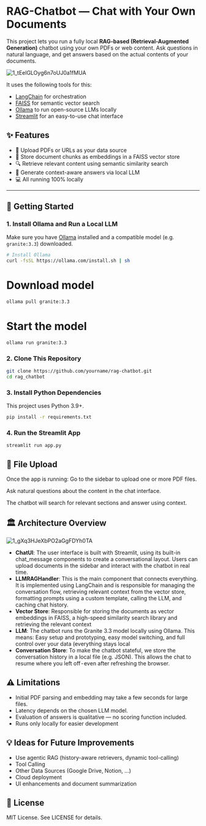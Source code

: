 # RAG-Chatbot — Chat with Your Own Documents


This project lets you run a fully local **RAG-based (Retrieval-Augmented Generation)** chatbot using your own PDFs or web content. Ask questions in natural language, and get answers based on the actual contents of your documents.

![1_tEelGLOyg6n7oUJ0a1fMUA](https://github.com/user-attachments/assets/ec00a9d7-53f7-4c52-b51c-0c565f92521c)

It uses the following tools for this:
- [LangChain](https://www.langchain.com/) for orchestration
- [FAISS](https://github.com/facebookresearch/faiss) for semantic vector search
- [Ollama](https://ollama.com) to run open-source LLMs locally
- [Streamlit](https://streamlit.io) for an easy-to-use chat interface

## ✨ Features

- 📄 Upload PDFs or URLs as your data source
- 🧠 Store document chunks as embeddings in a FAISS vector store
- 🔍 Retrieve relevant content using semantic similarity search
- 💬 Generate context-aware answers via local LLM
- 💻 All running 100% locally

---

## 🚀 Getting Started

### 1. Install Ollama and Run a Local LLM

Make sure you have [Ollama](https://ollama.com) installed and a compatible model (e.g. `granite:3.3`) downloaded.

```bash
# Install Ollama
curl -fsSL https://ollama.com/install.sh | sh
```

# Download model
```bash
ollama pull granite:3.3
```

# Start the model
```bash 
ollama run granite:3.3
```

### 2. Clone This Repository
```bash
git clone https://github.com/yourname/rag-chatbot.git
cd rag_chatbot
```

### 3. Install Python Dependencies

This project uses Python 3.9+.

```bash
pip install -r requirements.txt
```

### 4. Run the Streamlit App
```streamlit run app.py```

## 📂 File Upload
Once the app is running: Go to the sidebar to upload one or more PDF files.

Ask natural questions about the content in the chat interface.

The chatbot will search for relevant sections and answer using context.

## 🏛️ Architecture Overview
![1_gXq3HJeXbPO2aGgFDYh0TA](https://github.com/user-attachments/assets/b492d7a7-d280-40ff-b92b-534cd1c415e7)

- **ChatUI**: The user interface is built with Streamlit, using its built-in chat_message components to create a conversational layout. Users can upload documents in the sidebar and interact with the chatbot in real time.
- **LLMRAGHandler**: This is the main component that connects everything. It is implemented using LangChain and is responsible for managing the conversation flow, retrieving relevant context from the vector store, formatting prompts using a custom template, calling the LLM, and caching chat history.
- **Vector Store**: Responsible for storing the documents as vector embeddings in FAISS, a high-speed similarity search library and retrieving the relevant context
-  **LLM**: The chatbot runs the Granite 3.3 model locally using Ollama. This means: Easy setup and prototyping, easy model switching, and full control over your data (everything stays local
- **Conversation Store**: To make the chatbot stateful, we store the conversation history in a local file (e.g. JSON). This allows the chat to resume where you left off - even after refreshing the browser.
  
## ⚠️ Limitations
- Initial PDF parsing and embedding may take a few seconds for large files.
- Latency depends on the chosen LLM model.
- Evaluation of answers is qualitative — no scoring function included.
- Runs only locally for easier development

## 💡 Ideas for Future Improvements
- Use agentic RAG (history-aware retrievers, dynamic tool-calling)
- Tool Calling
- Other Data Sources (Google Drive, Notion, ...)
- Cloud deployment
- UI enhancements and document summarization


## 📄 License
MIT License. See LICENSE for details.
